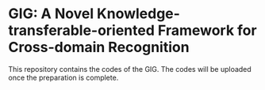 # GIG: A Novel Knowledge-transferable-oriented Framework for Cross-domain Recognition

This repository contains the codes of the  GIG. The codes will be uploaded once the preparation is complete.

